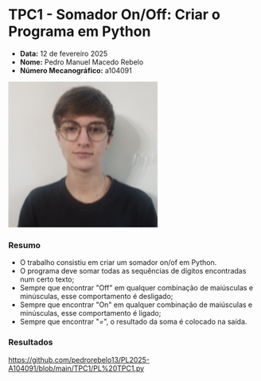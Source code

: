# TPC1 - Somador On/Off: Criar o Programa em Python

- **Data:** 12 de fevereiro 2025
- **Nome:** Pedro Manuel Macedo Rebelo
- **Número Mecanográfico:** a104091
<img src="../foto.png" alt="foto" width="300">

### Resumo 
- O trabalho consistiu em criar um somador on/of em Python.
- O programa deve somar todas as sequências de dígitos encontradas num certo texto;
- Sempre que encontrar "Off" em qualquer combinação de maiúsculas e minúsculas, esse comportamento é desligado;
- Sempre que encontrar "On" em qualquer combinação de maiúsculas e minúsculas, esse comportamento é ligado;
- Sempre que encontrar "=", o resultado da soma é colocado na saída.

### Resultados
https://github.com/pedrorebelo13/PL2025-A104091/blob/main/TPC1/PL%20TPC1.py
